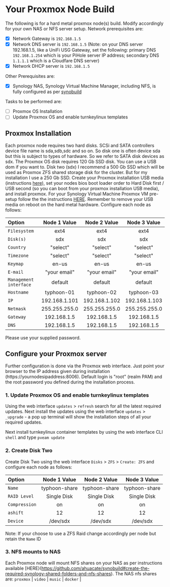 # Your Proxmox Node Build
The following is for a hard metal proxmox node(s) build. Modify accordingly for your own NAS or NFS server setup.
Network prerequisites are:
- [x] Network Gateway is `192.168.1.5`
- [x] Network DNS server is `192.168.1.5` (Note: on your DNS server 192.168.1.5, like a UniFi USG Gateway, set the following: primary DNS `192.168.1.254` which is your PiHole server IP address; secondary DNS `1.1.1.1` which is a Cloudfare DNS server)
- [x] Network DHCP server is `192.168.1.5`

Other Prerequisites are:
- [x] Synology NAS, Synology Virtual Machine Manager, including NFS, is fully configured as per [synobuild](https://github.com/ahuacate/synobuild)

Tasks to be performed are:
- [ ] Proxmox OS Installation
- [ ] Update Proxmox OS and enable turnkeylinux templates

## Proxmox Installation
Each proxmox node requires two hard disks.
SCSi and SATA controllers device file name is sda,sdb,sdc and so on. So disk one is often device sda but this is subject to types of hardware. So we refer to SATA disk devices as sdx. The Proxmox OS disk requires 120 Gb SSD disk. You can use a USB dom if you want to.
Disk two (sdx) I recommend a 500 Gb SSD which will be used as Proxmox ZFS shared storage disk for the cluster. But for my installation I use a 250 Gb SSD.
Create your Proxmox installation USB media (instructions [here](https://pve.proxmox.com/wiki/Install_from_USB_Stick)), set your nodes bios boot loader order to Hard Disk first / USB second (so you can boot from your proxmox installation USB media), and install proxmox.
For your Synology Virtual Machine Proxmox VM pre-setup follow the the instructions [HERE](https://github.com/ahuacate/synobuild#install--configure-synology-virtual-machine-manager). Remember to remove your USB media on reboot on the hard metal hardware. Configure each node as follows:

| Option | Node 1 Value | Node 2 Value | Node 3 Value |
| :---  | :---: | :---: | :---: |
| `Filesystem` |ext4 |ext4|ext4
| `Disk(s)` |sdx|sdx|sdx
| `Country` |"select"|"select"|"select"
| `Timezone` |"select"|"select"|"select"
| `Keymap` |en-us|en-us|en-us
| `E-mail` |"your email"|"your email"|"your email"
| `Management interface` |default|default|default
| `Hostname` |typhoon-01|typhoon-02|typhoon-03
|`IP` |192.168.1.101|192.168.1.102|192.168.1.103
| `Netmask` |255.255.255.0| 255.255.255.0| 255.255.255.0
| `Gateway` |192.168.1.5|192.168.1.5|192.168.1.5
| `DNS` |192.168.1.5|192.168.1.5|192.168.1.5
Please use your supplied password.

## Configure your Proxmox server
Further configuration is done via the Proxmox web interface. Just point your browser to the IP address given during installation (https://yournodesipaddress:8006). Default login is "root" (realm PAM) and the root password you defined during the installation process.

### 1. Update Proxmox OS and enable turnkeylinux templates
Using the web interface `updates` > `refresh` search for all the latest required updates.
Next install the updates using the web interface `updates` > `_upgrade` - a pop up terminal will show the installation steps of all your required updates.

Next install turnkeylinux container templates by using the web interface CLI `shell` and type
`pveam update`

### 2. Create Disk Two
Create Disk Two using the web interface `Disks` > `ZFS` > `Create: ZFS` and configure each node as follows:

| Option | Node 1 Value | Node 2 Value | Node 3 Value |
| :---  | :---: | :---: | :---: |
| `Name` |typhoon-share|typhoon-share|typhoon-share
| `RAID Level` |Single Disk|Single Disk|Single Disk
| `Compression` |on|on|on
| `ashift` |12|12|12
| `Device` |/dev/sdx|/dev/sdx|/dev/sdx

Note: If your choose to use a ZFS Raid change accordingly per node but retain the `Name` ID

### 3. NFS mounts to NAS
Each Proxmox node will mount NFS shares on your NAS as per instructions available [HERE}(https://github.com/ahuacate/synobuild#create-the-required-synology-shared-folders-and-nfs-shares). The  NAS nfs shares are: `proxmox` | `video` | `music` | `docker` |
